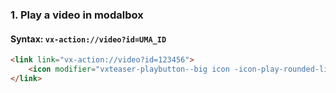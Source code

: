 ### 1. Play a video in modalbox

#### Syntax: `vx-action://video?id=UMA_ID`

```html
<link link="vx-action://video?id=123456">
	<icon modifier="vxteaser-playbutton--big icon -icon-play-rounded-line" />
</link>
```
